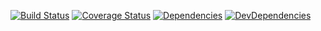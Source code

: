 
[![Build Status][build-image]][build-url] [![Coverage Status][coverage-image]][coverage-url] [![Dependencies][dependencies-image]][dependencies-url] [![DevDependencies][dev-dependencies-image]][dev-dependencies-url]

[build-image]: http://img.shields.io/travis/stdlib-js/stdlib/develop.svg
[build-url]: https://travis-ci.org/stdlib-js/stdlib

[coverage-image]: https://img.shields.io/codecov/c/github/stdlib-js/stdlib/develop.svg
[coverage-url]: https://codecov.io/github/stdlib-js/stdlib?branch=develop

[dependencies-image]: http://img.shields.io/david/stdlib-js/stdlib/develop.svg
[dependencies-url]: https://david-dm.org/stdlib-js/stdlib/develop

[dev-dependencies-image]: http://img.shields.io/david/dev/stdlib-js/stdlib/develop.svg
[dev-dependencies-url]: https://david-dm.org/stdlib-js/stdlib/develop#info=devDependencies
